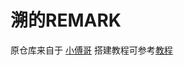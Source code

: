 # 溯的REMARK

原仓库来自于 [小傅哥](https://github.com/fuzhengwei/fuzhengwei.github.io)
搭建教程可参考[教程](https://wx.zsxq.com/dweb2/index/topic_detail/818244244118542)
